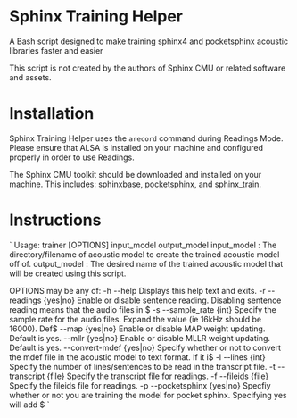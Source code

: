 # Sphinx Training Helper
A Bash script designed to make training sphinx4 and pocketsphinx acoustic libraries faster and easier

This script is not created by the authors of Sphinx CMU or related software and assets.

# Installation
Sphinx Training Helper uses the ```arecord``` command during Readings Mode. Please ensure that ALSA is installed on your machine and configured properly in order to use Readings.  

The Sphinx CMU toolkit should be downloaded and installed on your machine. This includes: sphinxbase, pocketsphinx, and sphinx_train.  

# Instructions
`
Usage: trainer [OPTIONS] input_model output_model
        input_model : The directory/filename of acoustic model to create the trained acoustic model off of.
        output_model : The desired name of the trained acoustic model that will be created using this script.

OPTIONS may be any of:
        -h      --help                  Displays this help text and exits.
        -r      --readings {yes|no}     Enable or disable sentence reading. Disabling sentence reading means that the audio files in $
        -s      --sample_rate {int}     Specify the sample rate for the audio files. Expand the value (ie 16kHz should be 16000). Def$
                --map {yes|no}          Enable or disable MAP weight updating. Default is yes.
                --mllr {yes|no}         Enable or disable MLLR weight updating. Default is yes.
                --convert-mdef {yes|no} Specify whether or not to convert the mdef file in the acoustic model to text format. If it i$
        -l      --lines {int}           Specify the number of lines/sentences to be read in the transcript file.
        -t      --transcript {file}     Specify the transcript file for readings.
        -f      --fileids {file}        Specify the fileids file for readings.
        -p      --pocketsphinx {yes|no} Specfiy whether or not you are training the model for pocket sphinx. Specifying yes will add $
`
